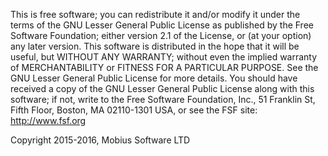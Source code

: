 This is free software; you can redistribute it and/or modify it under the terms of the GNU Lesser General Public License as published by the Free Software Foundation; either version 2.1 of the License, or (at your option) any later version. This software is distributed in the hope that it will be useful, but WITHOUT ANY WARRANTY; without even the implied warranty of MERCHANTABILITY or FITNESS FOR A PARTICULAR PURPOSE. See the GNU Lesser General Public License for more details. You should have received a copy of the GNU Lesser General Public License along with this software; if not, write to the Free Software Foundation, Inc., 51 Franklin St, Fifth Floor, Boston, MA 02110-1301 USA, or see the FSF site: http://www.fsf.org

Copyright 2015-2016, Mobius Software LTD
